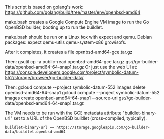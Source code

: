 This script is based on golang's work: https://github.com/golang/build/tree/master/env/openbsd-amd64

make.bash creates a Google Compute Engine VM image to run the Go
OpenBSD builder, booting up to run the buildlet.

make.bash should be run on a Linux box with expect and qemu.
Debian packages: expect qemu-utils qemu-system-x86 growisofs.

After it completes, it creates a file openbsd-amd64-gce.tar.gz

Then:
    gsutil cp -a public-read openbsd-amd64-gce.tar.gz gs://go-builder-data/openbsd-amd64-64-snap1.tar.gz
Or just use the web UI at:
    https://console.developers.google.com/project/symbolic-datum-552/storage/browser/go-builder-data/

Then:
   gcloud compute --project symbolic-datum-552 images delete openbsd-amd64-64-snap1
   gcloud compute --project symbolic-datum-552 images create openbsd-amd64-64-snap1 --source-uri gs://go-builder-data/openbsd-amd64-64-snap1.tar.gz

The VM needs to be run with the GCE metadata attribute "buildlet-binary-url" set to a URL
of the OpenBSD buildlet (cross-compiled, typically).

    buildlet-binary-url == https://storage.googleapis.com/go-builder-data/buildlet.openbsd-amd64
